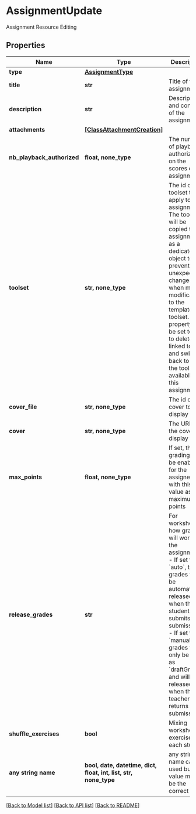 # AssignmentUpdate

Assignment Resource Editing

## Properties
Name | Type | Description | Notes
------------ | ------------- | ------------- | -------------
**type** | [**AssignmentType**](AssignmentType.md) |  | [optional] 
**title** | **str** | Title of the assignment | [optional] 
**description** | **str** | Description and content of the assignment | [optional] 
**attachments** | [**[ClassAttachmentCreation]**](ClassAttachmentCreation.md) |  | [optional] 
**nb_playback_authorized** | **float, none_type** | The number of playback authorized on the scores of the assignment. | [optional] 
**toolset** | **str, none_type** | The id of the toolset to apply to this assignment. The toolset will be copied to the assignment as a dedicated object to prevent unexpected changes when making modifications to the template toolset. This property can be set to null to delete the linked toolset and switch back to all the tools available for this assignment.  | [optional] 
**cover_file** | **str, none_type** | The id of the cover to display | [optional] 
**cover** | **str, none_type** | The URL of the cover to display | [optional] 
**max_points** | **float, none_type** | If set, the grading will be enabled for the assignement with this value as the maximum of points  | [optional] 
**release_grades** | **str** | For worksheets, how grading will work for the assignment: - If set to &#x60;auto&#x60;, the grades will be automatically released when the student submits the submissions - If set to &#x60;manual&#x60;, the grades will only be set as &#x60;draftGrade&#x60; and will be released when the teacher returns the submissions  | [optional] 
**shuffle_exercises** | **bool** | Mixing worksheets exercises for each student | [optional] 
**any string name** | **bool, date, datetime, dict, float, int, list, str, none_type** | any string name can be used but the value must be the correct type | [optional]

[[Back to Model list]](../README.md#documentation-for-models) [[Back to API list]](../README.md#documentation-for-api-endpoints) [[Back to README]](../README.md)


